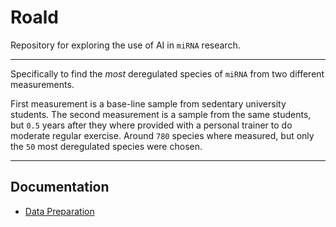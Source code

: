 # Roald
Repository for exploring the use of AI in `miRNA` research.

---

Specifically to find the *most* deregulated species of `miRNA` from two different measurements. 

First measurement is a base-line sample from sedentary university students. The second measurement is a sample from the same students, but `0.5` years after they where provided with a personal trainer to do moderate regular exercise. Around `780` species where measured, but only the `50` most  deregulated species were chosen.

---

## Documentation
- [Data Preparation](documentation.md#data-preparation)
